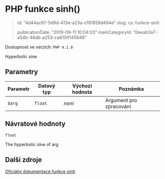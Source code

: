 PHP funkce sinh()
=================

> id: "4d44ac67-5d8d-413e-a23a-cf81859d494e"
> slug:
> 	cs: funkce-sinh
>
> publicationDate: "2019-09-11 10:04:03"
> mainCategoryId: "0eeab3a7-a54b-46db-a253-ca6100145648"

Dostupnost ve verzích: `PHP 4.1.0`

Hyperbolic sine


Parametry
--------------

| Parametr | Datový typ | Výchozí hodnota | Poznámka |
|-----|-----|-----|-----|
| `$arg` | `float` | *není* | Argument pro zpracování |


Návratové hodnoty
----------------

`float`

The hyperbolic sine of arg

Další zdroje
------------

[Oficiální dokumentace funkce sinh](https://www.php.net/manual/en/function.sinh.php)
